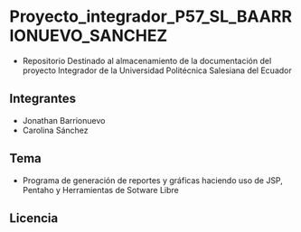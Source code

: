 # Proyecto_integrador_P57_SL_BAARRIONUEVO_SANCHEZ
* Repositorio Destinado al almacenamiento de la documentación del proyecto Integrador de la Universidad Politécnica Salesiana del Ecuador

## Integrantes
* Jonathan Barrionuevo
* Carolina Sánchez

## Tema 
* Programa de generación de reportes y gráficas haciendo uso de JSP, Pentaho y Herramientas de Sotware Libre

## Licencia
